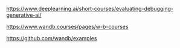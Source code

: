 https://www.deeplearning.ai/short-courses/evaluating-debugging-generative-ai/  

https://www.wandb.courses/pages/w-b-courses  

https://github.com/wandb/examples  

